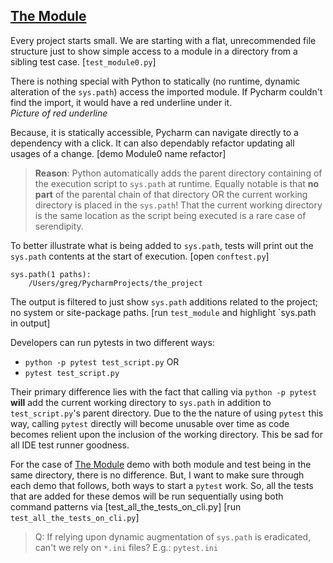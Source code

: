 ## [The Module]

Every project starts small. We are starting with a flat, unrecommended
file structure just to show simple access to a module in a directory
from a sibling test case. \[`test_module0.py`]

There is nothing special with Python to statically (no runtime, dynamic alteration of the `sys.path`) access the imported module. If Pycharm couldn't find the import, it would have a red underline under it.  
*Picture of red underline*

Because, it is statically accessible, Pycharm can navigate directly to a dependency with a click. It can also dependably refactor updating all usages of a change. \[demo Module0 name refactor]

> **Reason**: Python automatically adds the parent directory containing of the execution script to `sys.path` at runtime. Equally notable is that **no part** of the parental chain of that directory OR the current working directory is placed in the `sys.path`! That the current working directory is the same location as the script being executed is a rare case of serendipity.

To better illustrate what is being added to `sys.path`, tests will print out the `sys.path` contents at the start of execution.  \[open `conftest.py`]

```
sys.path(1 paths):
	/Users/greg/PycharmProjects/the_project
```

The output is filtered to just show `sys.path` additions related to the project; no system or site-package paths. \[run `test_module` and highlight `sys.path in output]

Developers can run pytests in two different ways:
- `python -p pytest test_script.py` OR
- `pytest test_script.py`

Their primary difference lies with the fact that calling via `python -p pytest` **will** add the current working directory to `sys.path` in addition to `test_script.py`'s parent directory. Due to the the nature of using `pytest` this way, calling `pytest` directly will become unusable over time as code becomes relient upon the inclusion of the working directory. This be sad for all IDE test runner goodness.

For the case of [The Module] demo with both module and test being in the same directory, there is no difference. But, I want to make sure through each demo that follows, both ways to start a `pytest` work. So, all the tests that are added for these demos will be run sequentially using both command patterns via \[test_all_the_tests_on_cli.py] \[run `test_all_the_tests_on_cli.py`]

> Q: If relying upon dynamic augmentation of `sys.path` is eradicated, can't we rely on `*.ini` files? E.g.: `pytest.ini`

[The Module]: #the-module

